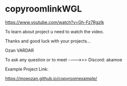 # copyroomlinkWGL

https://www.youtube.com/watch?v=Gh-Fz7Rgzlk

To learn about project u need to watch the video.

Thanks and good luck with your projects...

Ozan VARDAR

To ask any question or to meet ---->>> Discord: akamoe


Example Project Link:

https://moeozan.github.io/copyroomexample/

